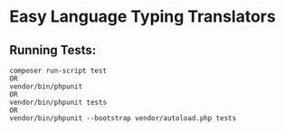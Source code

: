 # Easy Language Typing Translators

## Running Tests:

    composer run-script test
    OR
    vendor/bin/phpunit
    OR
    vendor/bin/phpunit tests
    OR
    vendor/bin/phpunit --bootstrap vendor/autoload.php tests
